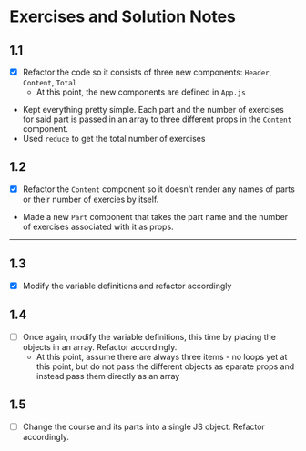 # Exercises and Solution Notes
## 1.1
- [x] Refactor the code so it consists of three new components: `Header`, `Content`, `Total`
  - At this point, the new components are defined in `App.js`

- Kept everything pretty simple. Each part and the number of exercises for said part is passed in an array to three different props in the `Content` component.
- Used `reduce` to get the total number of exercises

## 1.2
- [x] Refactor the `Content` component so it doesn't render any names of parts or their number of exercies by itself. 

- Made a new `Part` component that takes the part name and the number of exercises associated with it as props.

---

## 1.3
- [x] Modify the variable definitions and refactor accordingly

## 1.4
- [ ] Once again, modify the variable definitions, this time by placing the objects in an array. Refactor accordingly.
  - At this point, assume there are always three items - no loops yet at this point, but do not pass the different objects as eparate props and instead pass them directly as an array

## 1.5
- [ ] Change the course and its parts into a single JS object. Refactor accordingly.